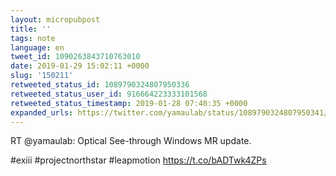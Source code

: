 ```yaml
---
layout: micropubpost
title: ''
tags: note
language: en
tweet_id: 1090263843710763010
date: 2019-01-29 15:02:11 +0000
slug: '150211'
retweeted_status_id: 1089790324807950336
retweeted_status_user_id: 916664223333101568
retweeted_status_timestamp: 2019-01-28 07:40:35 +0000
expanded_urls: https://twitter.com/yamaulab/status/1089790324807950341/video/1,https://twitter.com/yamaulab/status/1089790324807950341/video/1
---
```

RT @yamaulab: Optical See-through Windows MR update. 

#exiii #projectnorthstar #leapmotion https://t.co/bADTwk4ZPs
